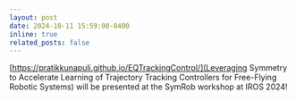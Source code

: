 ```yaml
---
layout: post
date: 2024-10-11 15:59:00-0400
inline: true
related_posts: false
---
```


[https://pratikkunapuli.github.io/EQTrackingControl/](Leveraging Symmetry to Accelerate Learning of Trajectory Tracking Controllers for Free-Flying Robotic Systems) will be presented at the SymRob workshop at IROS 2024!
